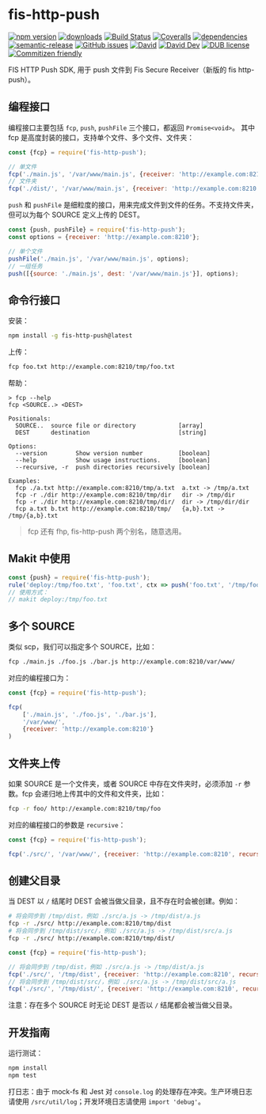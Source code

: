 # fis-http-push
[![npm version](https://img.shields.io/npm/v/fis-http-push.svg)](https://www.npmjs.org/package/fis-http-push)
[![downloads](https://img.shields.io/npm/dm/fis-http-push.svg)](https://www.npmjs.org/package/fis-http-push)
[![Build Status](https://travis-ci.com/searchfe/fis-http-push.svg?branch=master)](https://travis-ci.com/searchfe/fis-http-push)
[![Coveralls](https://img.shields.io/coveralls/searchfe/fis-http-push.svg)](https://coveralls.io/github/searchfe/fis-http-push?branch=master)
[![dependencies](https://img.shields.io/david/searchfe/fis-http-push.svg)](https://david-dm.org/searchfe/fis-http-push)
[![semantic-release](https://img.shields.io/badge/%20%20%F0%9F%93%A6%F0%9F%9A%80-semantic--release-e10079.svg)](https://github.com/searchfe/fis-http-push)
[![GitHub issues](https://img.shields.io/github/issues-closed/searchfe/fis-http-push.svg)](https://github.com/searchfe/fis-http-push/issues)
[![David](https://img.shields.io/david/searchfe/fis-http-push.svg)](https://david-dm.org/searchfe/fis-http-push)
[![David Dev](https://img.shields.io/david/dev/searchfe/fis-http-push.svg)](https://david-dm.org/searchfe/fis-http-push?type=dev)
[![DUB license](https://img.shields.io/dub/l/vibe-d.svg)](https://github.com/searchfe/fis-http-push/blob/master/LICENSE)
[![Commitizen friendly](https://img.shields.io/badge/commitizen-friendly-brightgreen.svg)](https://github.com/angular/angular.js/blob/master/DEVELOPERS.md#commits)

FIS HTTP Push SDK, 用于 push 文件到 Fis Secure Receiver（新版的 fis http-push）。

## 编程接口

编程接口主要包括 `fcp`, `push`, `pushFile` 三个接口，都返回 `Promise<void>`。
其中 fcp 是高度封装的接口，支持单个文件、多个文件、文件夹：

```javascript
const {fcp} = require('fis-http-push');

// 单文件
fcp('./main.js', '/var/www/main.js', {receiver: 'http://example.com:8210'})
// 文件夹
fcp('./dist/', '/var/www/main.js', {receiver: 'http://example.com:8210', recursive: true})
```

`push` 和 `pushFile` 是细粒度的接口，用来完成文件到文件的任务。不支持文件夹，但可以为每个 SOURCE 定义上传的 DEST。

```javascript
const {push, pushFile} = require('fis-http-push');
const options = {receiver: 'http://example.com:8210'};

// 单个文件
pushFile('./main.js', '/var/www/main.js', options);
// 一组任务
push([{source: './main.js', dest: '/var/www/main.js'}], options);
```

## 命令行接口

安装：

```bash
npm install -g fis-http-push@latest
```

上传：

```bash
fcp foo.txt http://example.com:8210/tmp/foo.txt
```

帮助：

```
> fcp --help
fcp <SOURCE..> <DEST>

Positionals:
  SOURCE..  source file or directory            [array]
  DEST      destination                         [string]

Options:
  --version        Show version number          [boolean]
  --help           Show usage instructions.     [boolean]
  --recursive, -r  push directories recursively [boolean]

Examples:
  fcp ./a.txt http://example.com:8210/tmp/a.txt  a.txt -> /tmp/a.txt
  fcp -r ./dir http://example.com:8210/tmp/dir   dir -> /tmp/dir
  fcp -r ./dir http://example.com:8210/tmp/dir/  dir -> /tmp/dir/dir
  fcp a.txt b.txt http://example.com:8210/tmp/   {a,b}.txt -> /tmp/{a,b}.txt
```

> fcp 还有 fhp, fis-http-push 两个别名，随意选用。

## Makit 中使用

```javascript
const {push} = require('fis-http-push');
rule('deploy:/tmp/foo.txt', 'foo.txt', ctx => push('foo.txt', '/tmp/foo.txt', {receiver: 'http://example.com:8210'}))
// 使用方式：
// makit deploy:/tmp/foo.txt
```

## 多个 SOURCE

类似 scp，我们可以指定多个 SOURCE，比如：

```bash
fcp ./main.js ./foo.js ./bar.js http://example.com:8210/var/www/
```

对应的编程接口为：

```javascript
const {fcp} = require('fis-http-push');

fcp(
    ['./main.js', './foo.js', './bar.js'],
    '/var/www/',
    {receiver: 'http://example.com:8210'}
)
```

## 文件夹上传

如果 SOURCE 是一个文件夹，或者 SOURCE 中存在文件夹时，必须添加 `-r` 参数。fcp 会递归地上传其中的文件和文件夹，比如：

```bash
fcp -r foo/ http://example.com:8210/tmp/foo
```

对应的编程接口的参数是 `recursive`：

```javascript
const {fcp} = require('fis-http-push');

fcp('./src/', '/var/www/', {receiver: 'http://example.com:8210', recursive: true})
```

## 创建父目录

当 DEST 以 `/` 结尾时 DEST 会被当做父目录，且不存在时会被创建。例如：

```bash
# 将会同步到 /tmp/dist，例如 ./src/a.js -> /tmp/dist/a.js
fcp -r ./src/ http://example.com:8210/tmp/dist
# 将会同步到 /tmp/dist/src/，例如 ./src/a.js -> /tmp/dist/src/a.js
fcp -r ./src/ http://example.com:8210/tmp/dist/
```

```javascript
const {fcp} = require('fis-http-push');

// 将会同步到 /tmp/dist，例如 ./src/a.js -> /tmp/dist/a.js
fcp('./src/', '/tmp/dist', {receiver: 'http://example.com:8210', recursive: true})
// 将会同步到 /tmp/dist/src/，例如 ./src/a.js -> /tmp/dist/src/a.js
fcp('./src/', '/tmp/dist/', {receiver: 'http://example.com:8210', recursive: true})
```

注意：存在多个 SOURCE 时无论 DEST 是否以 `/` 结尾都会被当做父目录。

## 开发指南

运行测试：

```bash
npm install
npm test
```

打日志：由于 mock-fs 和 Jest 对 `console.log` 的处理存在冲突。生产环境日志请使用 `/src/util/log`；开发环境日志请使用 `import 'debug'`。
